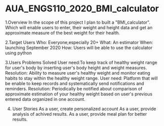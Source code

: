 # AUA_ENGS110_2020_BMI_calculator
1.Overview
In the scope of this project I plan to built a "BMI_calculator". Which will enable users to enter, their weight and height data and get an approximate measure of the best weight for their health.


2.Target Users
Who: Everyone,especially 20+
What: An estimator
When: launching September 2020
How: Users will be able to use the calculator using python


3.Users Problems Solved
User need:To keep track of healthy weight range for user's body by inserting user's body height and weight measures.
Resolution: Ability to measure user's healthy weight and monitor eating habits to stay within the healthy weight range.
User need: Platform that will be enable to keep records and systematically send notifications and reminders.
Resolution: Periodically be notified about comparison of approximate estimation of your healthy weight based on user's previous entered data organized in one account.

4. User Stories
As a user, create personalized account
As a user, provide analysis of achived results.
As a user, provide meal plan for better results.
